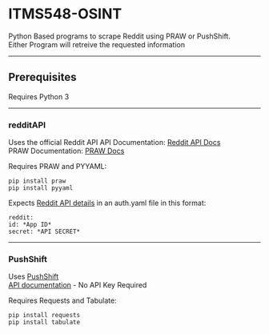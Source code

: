 # ITMS548-OSINT

Python Based programs to scrape Reddit using PRAW or PushShift.  
Either Program will retreive the requested information

---

## Prerequisites

Requires Python 3

***

### redditAPI

Uses the official Reddit API
API Documentation: [Reddit API Docs](https://www.reddit.com/dev/api/)  
PRAW Documentation: [PRAW Docs](https://praw.readthedocs.io/en/stable/)

Requires PRAW and PYYAML:

    pip install praw
    pip install pyyaml

Expects [Reddit API details](https://www.reddit.com/wiki/api) in an auth.yaml file in this format:

    reddit:
    id: *App ID*
    secret: *API SECRET*

---

### PushShift

Uses [PushShift](https://pushshift.io/)  
[API documentation](https://github.com/pushshift/api) - No API Key Required

Requires Requests and Tabulate:

    pip install requests
    pip install tabulate